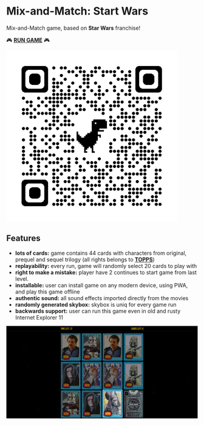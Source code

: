 # Mix-and-Match: Start Wars
Mix-and-Match game, based on **Star Wars** franchise!

🎮 **[RUN GAME](https://star-wars-gm.surge.sh/ "Run game in your browser right now!")** 🎮

![qrcode](https://raw.githubusercontent.com/Shmobeny/game-match/main/qrcode.png "Try game on your phone ;)")

## Features
- **lots of cards:** game contains 44 cards with characters from original, prequel and sequel trilogy (all rights belongs to **[TOPPS](https://www.topps.com/)**)
- **replayability:** every run, game will randomly select 20 cards to play with
- **right to make a mistake:** player have 2 continues to start game from last level.
- **installable:** user can install game on any modern device, using PWA, and play this game offline
- **authentic sound:** all sound effects imported directly from the movies
- **randomly generated skybox:** skybox is uniq for every game run
- **backwards support:** user can run this game even in old and rusty Internet Explorer 11

![Gameplay Screenshot](https://raw.githubusercontent.com/Shmobeny/game-match/main/gameplay_screenshot.png "Screenshot of gameplay :)")
